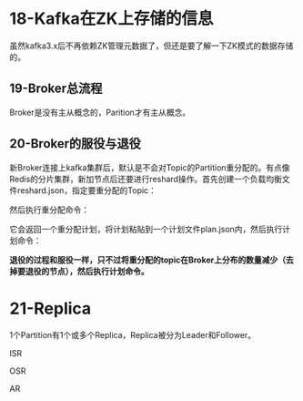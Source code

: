 # 18-Kafka在ZK上存储的信息

虽然kafka3.x后不再依赖ZK管理元数据了，但还是要了解一下ZK模式的数据存储的。

## 19-Broker总流程

Broker是没有主从概念的，Parition才有主从概念。

## 20-Broker的服役与退役

新Broker连接上kafka集群后，默认是不会对Topic的Partition重分配的。有点像Redis的分片集群，新加节点后还要进行reshard操作。首先创建一个负载均衡文件reshard.json，指定要重分配的Topic：



然后执行重分配命令：



它会返回一个重分配计划，将计划粘贴到一个计划文件plan.json内，然后执行计划命令：

**退役的过程和服役一样，只不过将重分配的topic在Broker上分布的数量减少（去掉要退役的节点），然后执行计划命令。**

# 21-Replica

1个Partition有1个或多个Replica，Replica被分为Leader和Follower。

ISR

OSR

AR